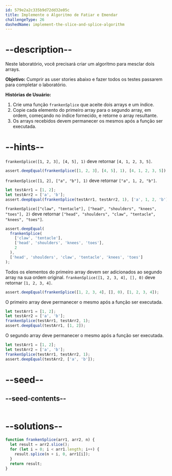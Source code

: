 ```yaml
---
id: 579e2a2c335b9d72dd32e05c
title: Implemente o Algoritmo de Fatiar e Emendar
challengeType: 26
dashedName: implement-the-slice-and-splice-algorithm
---
```


# --description--

Neste laboratório, você precisará criar um algoritmo para mesclar dois arrays.

**Objetivo:** Cumprir as user stories abaixo e fazer todos os testes passarem para completar o laboratório.

**Histórias de Usuário:**

1. Crie uma função `frankenSplice` que aceite dois arrays e um índice.
1. Copie cada elemento do primeiro array para o segundo array, em ordem, começando no índice fornecido, e retorne o array resultante.
1. Os arrays recebidos devem permanecer os mesmos após a função ser executada.

# --hints--

`frankenSplice([1, 2, 3], [4, 5], 1)` deve retornar `[4, 1, 2, 3, 5]`.

```js
assert.deepEqual(frankenSplice([1, 2, 3], [4, 5], 1), [4, 1, 2, 3, 5]);
```

`frankenSplice([1, 2], ["a", "b"], 1)` deve retornar `["a", 1, 2, "b"]`.

```js
let testArr1 = [1, 2];
let testArr2 = ['a', 'b'];
assert.deepEqual(frankenSplice(testArr1, testArr2, 1), ['a', 1, 2, 'b']);
```

`frankenSplice(["claw", "tentacle"], ["head", "shoulders", "knees", "toes"], 2)` deve retornar `["head", "shoulders", "claw", "tentacle", "knees", "toes"]`.

```js
assert.deepEqual(
  frankenSplice(
    ['claw', 'tentacle'],
    ['head', 'shoulders', 'knees', 'toes'],
    2
  ),
  ['head', 'shoulders', 'claw', 'tentacle', 'knees', 'toes']
);
```

Todos os elementos do primeiro array devem ser adicionados ao segundo array na sua ordem original. `frankenSplice([1, 2, 3, 4], [], 0)` deve retornar `[1, 2, 3, 4]`.

```js
assert.deepEqual(frankenSplice([1, 2, 3, 4], [], 0), [1, 2, 3, 4]);
```

O primeiro array deve permanecer o mesmo após a função ser executada.

```js
let testArr1 = [1, 2];
let testArr2 = ['a', 'b'];
frankenSplice(testArr1, testArr2, 1);
assert.deepEqual(testArr1, [1, 2]);
```

O segundo array deve permanecer o mesmo após a função ser executada.

```js
let testArr1 = [1, 2];
let testArr2 = ['a', 'b'];
frankenSplice(testArr1, testArr2, 1);
assert.deepEqual(testArr2, ['a', 'b']);
```

# --seed--

## --seed-contents--

```js

```

# --solutions--

```js
function frankenSplice(arr1, arr2, n) {
  let result = arr2.slice();
  for (let i = 0; i < arr1.length; i++) {
    result.splice(n + i, 0, arr1[i]);
  }
  return result;
}
```
